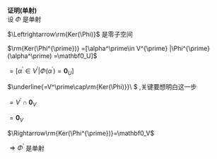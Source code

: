 **证明(单射)**    
设 $\Phi$ 是单射    
    
 $\Leftrightarrow\rm{Ker(\Phi)}$ 是零子空间    
    
 $\rm{Ker(\Phi^{\prime})}    
=[\alpha^\prime\in V^{\prime}    
|\Phi^{\prime}(\alpha^\prime)    
=\mathbf0_U]$     
    
 $=[\alpha^\prime\in V^{\prime}    
|\Phi(\alpha^\prime)=\mathbf0_U]$     
    
 $\underline{=V^\prime\cap\rm{Ker(\Phi)}}\ $ ,关键要想明白这一步    
    
 $=V^\prime\cap\mathbf0_V$     
    
 $=\mathbf0_V$     
    
    
 $\Rightarrow\rm{Ker(\Phi^{\prime})}=\mathbf0_V$     
    
 $\Rightarrow\Phi^{\prime}$ 是单射    
    
